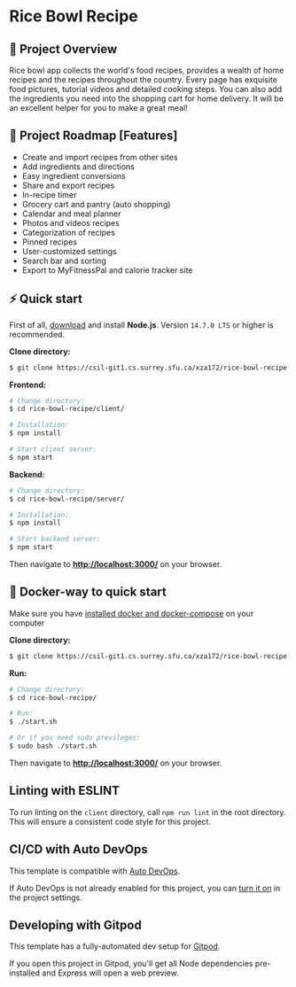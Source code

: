 # Rice Bowl Recipe

## 📖 Project Overview

Rice bowl app collects the world's food recipes, provides a wealth of home recipes and the recipes throughout the country. Every page has exquisite food pictures, tutorial videos and detailed cooking steps. You can also add the ingredients you need into the shopping cart for home delivery. It will be an excellent helper for you to make a great meal!

## 📝 Project Roadmap [Features]

- Create and import recipes from other sites
- Add ingredients and directions
- Easy ingredient conversions
- Share and export recipes
- In-recipe timer
- Grocery cart and pantry (auto shopping)
- Calendar and meal planner
- Photos and videos recipes
- Categorization of recipes
- Pinned recipes
- User-customized settings
- Search bar and sorting
- Export to MyFitnessPal and calorie tracker site

## ⚡️ Quick start

First of all, [download](https://nodejs.org/en/) and install **Node.js**. Version `14.7.0 LTS` or higher is recommended.

**Clone directory:**

```bash
$ git clone https://csil-git1.cs.surrey.sfu.ca/xza172/rice-bowl-recipe.git
```

**Frontend:**

```bash
# Change directory:
$ cd rice-bowl-recipe/client/

# Installation:
$ npm install

# Start client server:
$ npm start
```

**Backend:**

```bash
# Change directory:
$ cd rice-bowl-recipe/server/

# Installation:
$ npm install

# Start backend server:
$ npm start
```

Then navigate to **[http://localhost:3000/](http://localhost:3000/)** on your browser.

## 🐳 Docker-way to quick start

Make sure you have [installed docker and docker-compose](https://docs.docker.com/compose/install/) on your computer

**Clone directory:**

```bash
$ git clone https://csil-git1.cs.surrey.sfu.ca/xza172/rice-bowl-recipe.git
```

**Run:**

```bash
# Change directory:
$ cd rice-bowl-recipe/

# Run:
$ ./start.sh

# Or if you need sudo previleges:
$ sudo bash ./start.sh
```

Then navigate to **[http://localhost:3000/](http://localhost:3000/)** on your browser.

## Linting with ESLINT

To run linting on the `client` directory, call `npm run lint` in the root directory.
This will ensure a consistent code style for this project.

## CI/CD with Auto DevOps

This template is compatible with [Auto DevOps](https://docs.gitlab.com/ee/topics/autodevops/).

If Auto DevOps is not already enabled for this project, you can [turn it on](https://docs.gitlab.com/ee/topics/autodevops/#enabling-auto-devops) in the project settings.

## Developing with Gitpod

This template has a fully-automated dev setup for [Gitpod](https://docs.gitlab.com/ee/integration/gitpod.html).

If you open this project in Gitpod, you'll get all Node dependencies pre-installed and Express will open a web preview.
